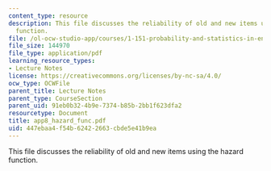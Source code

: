 ```yaml
---
content_type: resource
description: This file discusses the reliability of old and new items using the hazard
  function.
file: /ol-ocw-studio-app/courses/1-151-probability-and-statistics-in-engineering-spring-2005/447ebaa4f54b62422663cbde5e41b9ea_app8_hazard_func.pdf
file_size: 144970
file_type: application/pdf
learning_resource_types:
- Lecture Notes
license: https://creativecommons.org/licenses/by-nc-sa/4.0/
ocw_type: OCWFile
parent_title: Lecture Notes
parent_type: CourseSection
parent_uid: 91eb0b32-4b9e-7374-b85b-2bb1f623dfa2
resourcetype: Document
title: app8_hazard_func.pdf
uid: 447ebaa4-f54b-6242-2663-cbde5e41b9ea
---
```

This file discusses the reliability of old and new items using the hazard function.
